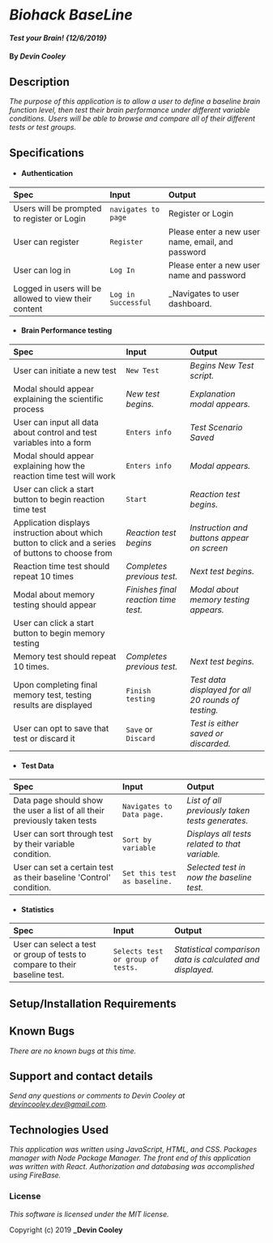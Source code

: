 # _Biohack BaseLine_

#### _Test your Brain! {12/6/2019}_

#### By _**Devin Cooley**_

## Description

_The purpose of this application is to allow a user to define a baseline brain function level, then test their brain performance under different variable conditions. Users will be able to browse and compare all of their different tests or test groups._

## Specifications


* #### Authentication
| Spec                      |Input          | Output |
|:---------------------------|:-------------|:------|
|Users will be prompted to register or Login|`navigates to page`|Register or Login|
|User can register|`Register`|Please enter a new user name, email, and password|
|User can log in|`Log In`|Please enter a new user name and password|
|Logged in users will be allowed to view their content|`Log in Successful`| _Navigates to user dashboard.|

* #### Brain Performance testing
| Spec                      |Input          | Output |
|:---------------------------|:-------------|:------|
|User can initiate a new test|`New Test`|_Begins New Test script._|
|Modal should appear explaining the scientific process|_New test begins._|_Explanation modal appears._|
|User can input all data about control and test variables into a form|`Enters info`|_Test Scenario Saved_|
|Modal should appear explaining how the reaction time test will work|`Enters info`|_Modal appears._|
|User can click a start button to begin reaction time test|`Start`|_Reaction test begins._|
|Application displays instruction about which button to click and a series of buttons to choose from|_Reaction test begins_|_Instruction and buttons appear on screen_|
|Reaction time test should repeat 10 times|_Completes previous test._|_Next test begins._|
|Modal about memory testing should appear|_Finishes final reaction time test._|_Modal about memory testing appears._|
|User can click a start button to begin memory testing|
|Memory test should repeat 10 times.|_Completes previous test._|_Next test begins._|
|Upon completing final memory test, testing results are displayed|`Finish testing`|_Test data displayed for all 20 rounds of testing._|
|User can opt to save that test or discard it|`Save` or `Discard`|_Test is either saved or discarded._|

* #### Test Data
| Spec                      |Input          | Output |
|:---------------------------|:-------------|:------|
|Data page should show the user a list of all their previously taken tests|`Navigates to Data page.`|_List of all previously taken tests generates._|
|User can sort through test by their variable condition.|`Sort by variable`|_Displays all tests related to that variable._|
|User can set a certain test as their baseline 'Control' condition.|`Set this test as baseline.`|_Selected test in now the baseline test._|

* #### Statistics
| Spec                      |Input          | Output |
|:---------------------------|:-------------|:------|
|User can select a test or group of tests to compare to their baseline test.|`Selects test or group of tests.`|_Statistical comparison data is calculated and displayed._|



## Setup/Installation Requirements

## Known Bugs

_There are no known bugs at this time._

## Support and contact details

_Send any questions or comments to Devin Cooley at devincooley.dev@gmail.com._

## Technologies Used

_This application was written using JavaScript, HTML, and CSS. Packages manager with Node Package Manager. The front end of this application was written with React. Authorization and databasing was accomplished using FireBase._

### License

*This software is licensed under the MIT license.*

Copyright (c) 2019 **_Devin Cooley**
